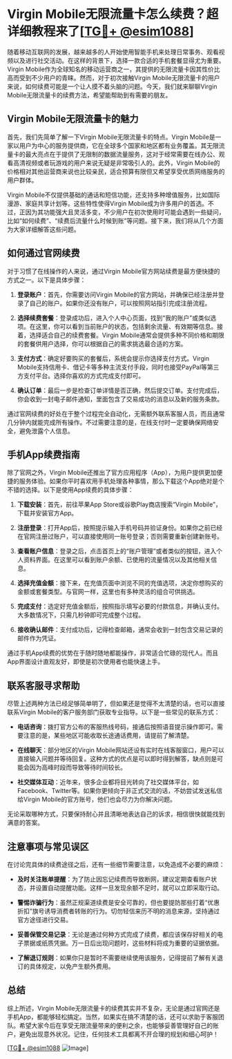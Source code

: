# Virgin Mobile无限流量卡怎么续费？超详细教程来了[[TG💪+ @esim1088](https://t.me/s/esim1088)]

随着移动互联网的发展，越来越多的人开始使用智能手机来处理日常事务、观看视频以及进行社交活动。在这样的背景下，选择一款合适的手机套餐显得尤为重要。Virgin Mobile作为全球知名的移动运营商之一，其提供的无限流量卡因其性价比高而受到不少用户的青睐。然而，对于初次接触Virgin Mobile无限流量卡的用户来说，如何续费可能是一个让人摸不着头脑的问题。今天，我们就来聊聊Virgin Mobile无限流量卡的续费方法，希望能帮助到有需要的朋友。

## Virgin Mobile无限流量卡的魅力

首先，我们先简单了解一下Virgin Mobile无限流量卡的特点。Virgin Mobile是一家以用户为中心的服务提供商，它在全球多个国家和地区都有业务覆盖。其无限流量卡的最大亮点在于提供了无限制的数据流量服务，这对于经常需要在线办公、观看高清视频或者玩游戏的用户来说无疑是非常吸引人的。此外，Virgin Mobile的价格相对其他运营商来说也比较亲民，适合预算有限但又希望享受优质网络服务的用户群体。

Virgin Mobile不仅提供基础的通话和短信功能，还支持多种增值服务，比如国际漫游、家庭共享计划等。这些特性使得Virgin Mobile成为许多用户的首选。不过，正因为其功能强大且灵活多变，不少用户在初次使用时可能会遇到一些疑问，比如“如何续费”、“续费后流量什么时候到账”等问题。接下来，我们将从几个方面为大家详细解答这些问题。

## 如何通过官网续费

对于习惯了在线操作的人来说，通过Virgin Mobile官方网站续费是最方便快捷的方式之一。以下是具体步骤：

1. **登录账户**：首先，你需要访问Virgin Mobile的官方网站，并确保已经注册并登录了自己的账户。如果你还没有账户，可以按照网站指引完成注册流程。
   
2. **选择续费套餐**：登录成功后，进入个人中心页面，找到“我的账户”或类似选项。在这里，你可以看到当前账户的状态，包括剩余流量、有效期等信息。接着，选择适合自己的续费套餐。Virgin Mobile通常会提供多种不同价格和期限的套餐供用户选择，你可以根据自己的需求挑选最合适的方案。

3. **支付方式**：确定好要购买的套餐后，系统会提示你选择支付方式。Virgin Mobile支持信用卡、借记卡等多种主流支付手段，同时也接受PayPal等第三方支付平台。选择你喜欢的方式完成支付即可。

4. **确认订单**：最后一步是检查订单详情是否正确，然后提交订单。支付完成后，你会收到一封电子邮件通知，里面包含了交易成功的消息以及新的服务条款。

通过官网续费的好处在于整个过程完全自动化，无需额外联系客服人员，而且通常几分钟内就能完成所有操作。不过需要注意的是，在线支付时一定要确保网络安全，避免泄露个人信息。

## 手机App续费指南

除了官网之外，Virgin Mobile还推出了官方应用程序（App），为用户提供更加便捷的服务体验。如果你平时喜欢用手机处理各种事情，那么下载这个App绝对是个不错的选择。以下是使用App续费的具体步骤：

1. **下载安装**：首先，前往苹果App Store或谷歌Play商店搜索“Virgin Mobile”，下载并安装官方App。

2. **注册登录**：打开App后，按照提示输入手机号码并验证身份。如果你之前已经在官网注册过账户，可以直接使用同一账号登录；否则需要重新创建新账号。

3. **查看账户信息**：登录之后，点击首页上的“账户管理”或者类似的按钮，进入个人资料界面。在这里可以看到账户余额、已使用的流量情况以及其他相关信息。

4. **选择充值金额**：接下来，在充值页面中浏览不同的充值选项，决定你想购买的金额或套餐类型。与官网一样，这里也有多种灵活的组合可供挑选。

5. **完成支付**：选定好充值金额后，按照指示填写必要的付款信息，并确认支付。大多数情况下，只需几秒钟即可完成整个过程。

6. **接收确认邮件**：支付成功后，记得检查邮箱，通常会收到一封包含交易记录的邮件作为凭证。

通过手机App续费的优势在于随时随地都能操作，非常适合忙碌的现代人。而且App界面设计直观友好，即使是初次使用者也能快速上手。

## 联系客服寻求帮助

尽管上述两种方法已经足够简单明了，但如果还是觉得不太清楚的话，也可以直接联系Virgin Mobile的客户服务部门获取专业指导。以下是一些常见的联系方式：

- **电话咨询**：拨打官方公布的客服热线号码，接通后按照语音提示操作即可。需要注意的是，某些地区可能收取长途通话费用，请提前了解清楚。
  
- **在线聊天**：部分地区的Virgin Mobile网站还设有实时在线客服窗口，用户可以直接输入问题并等待回复。这种方式的优点是可以即时得到解答，缺点则是可能会因为高峰时段而导致等待时间较长。

- **社交媒体互动**：近年来，很多企业都将目光转向了社交媒体平台，如Facebook、Twitter等。如果你更倾向于非正式交流的话，不妨尝试发送私信给Virgin Mobile的官方账号，他们也会尽力为你解决问题。

无论采取哪种方式，只要保持耐心并且清晰地表达自己的诉求，相信很快就能找到满意的答案。

## 注意事项与常见误区

在讨论完具体的续费途径之后，还有一些细节需要注意，以免造成不必要的麻烦：

- **及时关注账单提醒**：为了防止因忘记续费而导致断网，建议定期查看账户状态，并设置自动提醒功能。这样一旦发现余额不足时，就可以立即采取行动。

- **警惕诈骗行为**：虽然正规渠道续费是安全可靠的，但也要提防那些打着“优惠折扣”旗号诱导消费者转账的行为。切勿轻信来历不明的消息来源，坚持通过官方途径进行交易。

- **妥善保管交易记录**：无论是通过何种方式完成了续费，都应该保存好相关的电子票据或纸质凭据。万一日后出现问题时，这些材料将成为重要的证据依据。

- **了解退订规则**：如果你只是暂时不需要继续使用该服务，记得提前了解有关退订的具体规定，以免产生额外费用。

## 总结

综上所述，Virgin Mobile无限流量卡的续费其实并不复杂，无论是通过官网还是手机App，都能够轻松搞定。当然，如果实在搞不清楚的话，还可以求助于客服团队。希望大家今后在享受无限流量带来的便利之余，也能够妥善管理好自己的账户，避免出现意外状况。记住，任何技术工具都离不开合理的规划和细心呵护！

[[TG💪+ @esim1088](https://t.me/s/esim1088) ![Image](https://i.postimg.cc/4NQfJmqS/Snipaste-2025-05-13-00-14-12.png)]